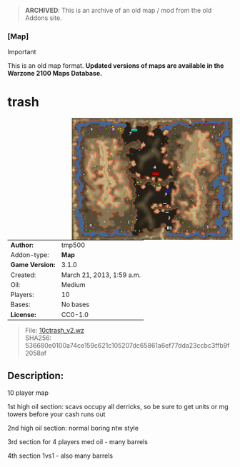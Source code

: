 > **ARCHIVED**: This is an archive of an old map / mod from the old Addons site.

### [Map]

> [!IMPORTANT]
> This is an old map format. **Updated versions of maps are available in the Warzone 2100 Maps Database.**

# trash

<img src="./preview.jpg" align="right" />

| | |
| - | - |
| __Author:__ | tmp500 |
| Addon-type: | __Map__ |
| __Game Version:__ | 3.1.0 |
| Created: | March 21, 2013, 1:59 a.m. |
| Oil: | Medium |
| Players: | 10 |
| Bases: | No bases |
| __License:__ | CC0-1.0 |

> File: [10ctrash_v2.wz](https://github.com/Warzone2100/old-addons-site/raw/main/assets/18/10ctrash_v2.wz)  
> SHA256: 536680e0100a74ce159c621c105207dc65861a6ef77dda23ccbc3ffb9f2058af

## Description:

10 player map

1st high oil section: scavs occupy all derricks, so be sure to get units or mg towers before your cash runs out

2nd high oil section: normal boring ntw style

3rd section for 4 players med oil - many barrels

4th section 1vs1 - also many barrels

